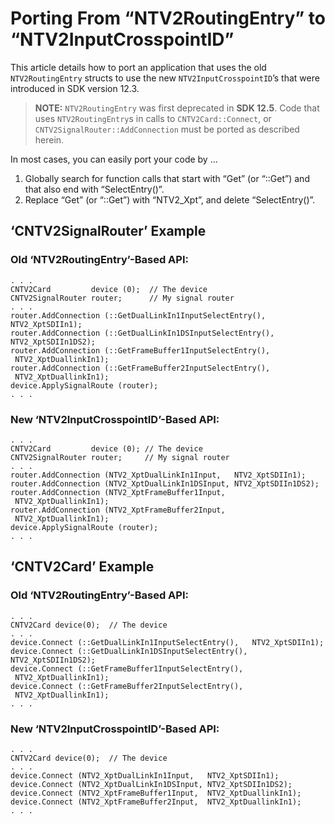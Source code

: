 
# Porting From “NTV2RoutingEntry” to “NTV2InputCrosspointID”

This article details how to port an application that uses the old `NTV2RoutingEntry` structs to use the new `NTV2InputCrosspointID`’s that were introduced in SDK version 12.3.

> **NOTE:** `NTV2RoutingEntry` was first deprecated in **SDK 12.5**. Code that uses `NTV2RoutingEntry`s in calls to `CNTV2Card::Connect`, or `CNTV2SignalRouter::AddConnection` must be ported as described herein.

In most cases, you can easily port your code by …
1. Globally search for function calls that start with “Get” (or “::Get”) and that also end with “SelectEntry()”.
1. Replace “Get” (or “::Get”) with “NTV2_Xpt”, and delete “SelectEntry()”.

## ‘CNTV2SignalRouter’ Example

### Old ‘NTV2RoutingEntry’-Based API:
```
. . .
CNTV2Card         device (0);  // The device
CNTV2SignalRouter router;      // My signal router
. . .
router.AddConnection (::GetDualLinkIn1InputSelectEntry(),   NTV2_XptSDIIn1);
router.AddConnection (::GetDualLinkIn1DSInputSelectEntry(), NTV2_XptSDIIn1DS2);
router.AddConnection (::GetFrameBuffer1InputSelectEntry(),  NTV2_XptDuallinkIn1);
router.AddConnection (::GetFrameBuffer2InputSelectEntry(),  NTV2_XptDuallinkIn1);
device.ApplySignalRoute (router);
. . .
```
### New ‘NTV2InputCrosspointID’-Based API:
```
. . .
CNTV2Card         device (0); // The device
CNTV2SignalRouter router;     // My signal router
. . .
router.AddConnection (NTV2_XptDualLinkIn1Input,   NTV2_XptSDIIn1);
router.AddConnection (NTV2_XptDualLinkIn1DSInput, NTV2_XptSDIIn1DS2);
router.AddConnection (NTV2_XptFrameBuffer1Input,  NTV2_XptDuallinkIn1);
router.AddConnection (NTV2_XptFrameBuffer2Input,  NTV2_XptDuallinkIn1);
device.ApplySignalRoute (router);
. . .
```

## ‘CNTV2Card’ Example

### Old ‘NTV2RoutingEntry’-Based API:
```
. . .
CNTV2Card device(0);  // The device
. . .
device.Connect (::GetDualLinkIn1InputSelectEntry(),   NTV2_XptSDIIn1);
device.Connect (::GetDualLinkIn1DSInputSelectEntry(), NTV2_XptSDIIn1DS2);
device.Connect (::GetFrameBuffer1InputSelectEntry(),  NTV2_XptDuallinkIn1);
device.Connect (::GetFrameBuffer2InputSelectEntry(),  NTV2_XptDuallinkIn1);
. . .
```
### New ‘NTV2InputCrosspointID’-Based API:
```
. . .
CNTV2Card device(0);  // The device
. . .
device.Connect (NTV2_XptDualLinkIn1Input,   NTV2_XptSDIIn1);
device.Connect (NTV2_XptDualLinkIn1DSInput, NTV2_XptSDIIn1DS2);
device.Connect (NTV2_XptFrameBuffer1Input,  NTV2_XptDuallinkIn1);
device.Connect (NTV2_XptFrameBuffer2Input,  NTV2_XptDuallinkIn1);
. . .
```
